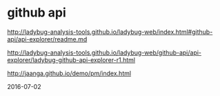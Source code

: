 github api
===


http://ladybug-analysis-tools.github.io/ladybug-web/index.html#github-api/api-explorer/readme.md

http://ladybug-analysis-tools.github.io/ladybug-web/github-api/api-explorer/ladybug-github-api-explorer-r1.html

http://jaanga.github.io/demo/pm/index.html


2016-07-02
